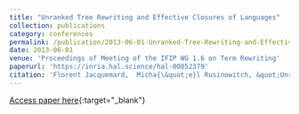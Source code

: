 ```yaml
---
title: "Unranked Tree Rewriting and Effective Closures of Languages"
collection: publications
category: conferences
permalink: /publication/2013-06-01-Unranked-Tree-Rewriting-and-Effective-Closures-of-Languages
date: 2013-06-01
venue: 'Proceedings of Meeting of the IFIP WG 1.6 on Term Rewriting'
paperurl: 'https://inria.hal.science/hal-00852379'
citation: 'Florent Jacquemard,  Micha{\&quot;e}l Rusinowitch, &quot;Unranked Tree Rewriting and Effective Closures of Languages&quot; In the proceedings of Meeting of the IFIP WG 1.6 on Term Rewriting, 2013.'
---
```

[Access paper here](https://inria.hal.science/hal-00852379){:target="_blank"}
